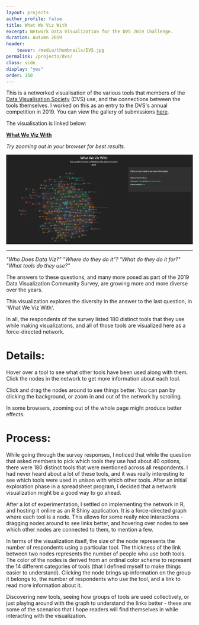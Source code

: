 ```yaml
---
layout: projects
author_profile: false
title: What We Viz With
excerpt: Network Data Visualization for the DVS 2019 Challenge.
duration: Autumn 2019
header:
    teaser: /media/thumbnails/DVS.jpg
permalink: /projects/dvs/
class: side
display: "yes"
order: 150
---
```


This is a networked visualisation of the various tools that members of the [Data Visualisation Society](https://www.datavisualizationsociety.com/) (DVS) use, and the connections between the tools themselves. I worked on this as an entry to the DVS's annual competition in 2019. You can view the gallery of submissions [here](https://www.datavisualizationsociety.com/annual-survey-challenge-2019).

The visualisation is linked below:

[**What We Viz With**](https://rishivanukuru.shinyapps.io/DVS-Challenge/)

*Try zooming out in your browser for best results.*

![A screenshot from the What We Viz With visualisation](/media/DVS/dvs_screen.jpg)

---

*"Who Does Data Viz?"*
*"Where do they do it"?*
*"What do they do it for?"*
*"What tools do they use?"*

The answers to these questions, and many more posed as part of the 2019 Data Visualization Community Survey, are growing more and more diverse over the years.

This visualization explores the diversity in the answer to the last question, in 'What We Viz With'.

In all, the respondents of the survey listed 180 distinct tools that they use while making visualizations, and all of those tools are visualized here as a force-directed network.

# Details:

Hover over a tool to see what other tools have been used along with them. Click the nodes in the network to get more information about each tool.

Click and drag the nodes around to see things better. You can pan by clicking the background, or zoom in and out of the network by scrolling.

In some browsers, zooming out of the whole page might produce better effects.

# Process:

While going through the survey responses, I noticed that while the question that asked members to pick which tools they use had about 40 options, there were 180 distinct tools that were mentioned across all respondents. I had never heard about a lot of these tools, and it was really interesting to see which tools were used in unison with which other tools. After an initial exploration phase in a spreadsheet program, I decided that a network visualization might be a good way to go ahead.

After a lot of experimentation, I settled on implementing the network in R, and hosting it online as an R Shiny application. It is a force-directed graph where each tool is a node. This allows for some really nice interactions - dragging nodes around to see links better, and hovering over nodes to see which other nodes are connected to them, to mention a few.

In terms of the visualization itself, the size of the node represents the number of respondents using a particular tool. The thickness of the link between two nodes represents the number of people who use both tools. The color of the nodes is derived from an ordinal color scheme to represent the 14 different categories of tools (that I defined myself to make things easier to understand). Clicking the node brings up information on the group it belongs to, the number of respondents who use the tool, and a link to read more information about it.

Discovering new tools, seeing how groups of tools are used collectively, or just playing around with the graph to understand the links better - these are some of the scenarios that I hope readers will find themselves in while interacting with the visualization. 

